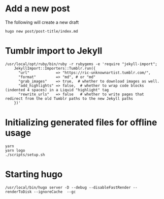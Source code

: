 # Add a new post

The following will create a new draft

```
hugo new post/post-title/index.md
```

# Tumblr import to Jekyll

```
/usr/local/opt/ruby/bin/ruby -r rubygems -e 'require "jekyll-import";
    JekyllImport::Importers::Tumblr.run({
      "url"            => "https://ric-unknownartist.tumblr.com/",
      "format"         => "md", # or "md"
      "grab_images"    => true,  # whether to download images as well.
      "add_highlights" => false,  # whether to wrap code blocks (indented 4 spaces) in a Liquid "highlight" tag
      "rewrite_urls"   => false   # whether to write pages that redirect from the old Tumblr paths to the new Jekyll paths
    })'
```

# Initializing generated files for offline usage

```
yarn
yarn logo
./scripts/setup.sh
```


# Starting hugo

```
/usr/local/bin/hugo server -D --debug --disableFastRender --renderToDisk --ignoreCache  --gc
```
